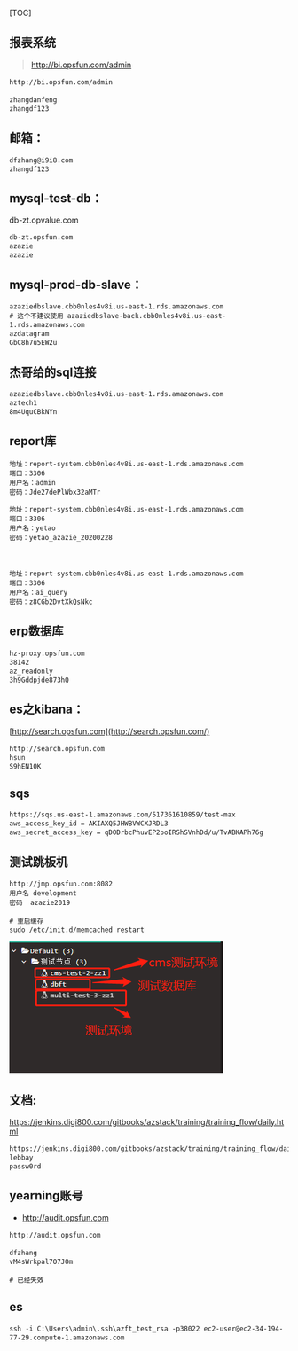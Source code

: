 [TOC]



## 报表系统

>  http://bi.opsfun.com/admin 

```shell
http://bi.opsfun.com/admin

zhangdanfeng
zhangdf123

```





## 邮箱：

```shell
dfzhang@i9i8.com
zhangdf123
```





## mysql-test-db：

db-zt.opvalue.com

```shell
db-zt.opsfun.com
azazie
azazie
```



## mysql-prod-db-slave：

```mysql
azaziedbslave.cbb0nles4v8i.us-east-1.rds.amazonaws.com
# 这个不建议使用 azaziedbslave-back.cbb0nles4v8i.us-east-1.rds.amazonaws.com
azdatagram
GbC8h7u5EW2u
```



## 杰哥给的sql连接

```mysql
azaziedbslave.cbb0nles4v8i.us-east-1.rds.amazonaws.com
aztech1
8m4UquCBkNYn
```



## report库

```shell
地址：report-system.cbb0nles4v8i.us-east-1.rds.amazonaws.com  
端口：3306
用户名：admin
密码：Jde27dePlWbx32aMTr
```



```mysql
地址：report-system.cbb0nles4v8i.us-east-1.rds.amazonaws.com  
端口：3306
用户名：yetao
密码：yetao_azazie_20200228



地址：report-system.cbb0nles4v8i.us-east-1.rds.amazonaws.com  
端口：3306
用户名：ai_query
密码：z8CGb2DvtXkQsNkc
```



## erp数据库

```shell
hz-proxy.opsfun.com
38142
az_readonly
3h9Gddpjde873hQ
```





## es之kibana：

[http://search.opsfun.com](http://search.opsfun.com/)

 ```shell
http://search.opsfun.com
hsun
S9hEN10K
 ```



## sqs

```mysql
https://sqs.us-east-1.amazonaws.com/517361610859/test-max
aws_access_key_id = AKIAXQ5JHWBVWCXJRDL3
aws_secret_access_key = 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
```



## 测试跳板机

```shell
http://jmp.opsfun.com:8082
用户名 development
密码  azazie2019

# 重启缓存
sudo /etc/init.d/memcached restart
```

![1570856201773](.\assets\1570856201773.png)



## 文档:

https://jenkins.digi800.com/gitbooks/azstack/training/training_flow/daily.html

```shell
https://jenkins.digi800.com/gitbooks/azstack/training/training_flow/daily.html
lebbay
passw0rd
```





## yearning账号

* http://audit.opsfun.com

```mysql
http://audit.opsfun.com

dfzhang
vM4sWrkpal7O7JOm

# 已经失效
```





## es

```shell
ssh -i C:\Users\admin\.ssh\azft_test_rsa -p38022 ec2-user@ec2-34-194-77-29.compute-1.amazonaws.com
```



